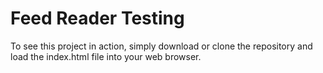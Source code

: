 # Feed Reader Testing

To see this project in action, simply download or clone the repository and load the index.html file into your web browser.
